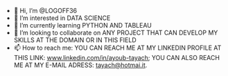 - 👋 Hi, I’m @LOGOFF36
- 👀 I’m interested in DATA SCIENCE
- 🌱 I’m currently learning PYTHON AND TABLEAU
- 💞️ I’m looking to collaborate on ANY PROJECT THAT CAN DEVELOP MY SKILLS AT THE DOMAIN OR IN THIS FIELD
- 📫 How to reach me: YOU CAN REACH ME AT MY LINKEDIN PROFILE AT THIS LINK: www.linkedin.com/in/ayoub-tayach; YOU CAN ALSO REACH ME AT MY E-MAIL ADRESS: tayach@hotmai.it.
